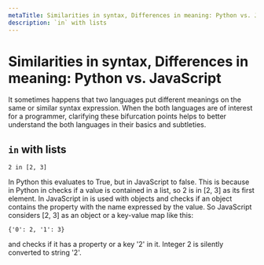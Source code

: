 ```yaml
---
metaTitle: Similarities in syntax, Differences in meaning: Python vs. JavaScript
description: `in` with lists
---
```


# Similarities in syntax, Differences in meaning: Python vs. JavaScript


It sometimes happens that two languages put different meanings on the same or similar syntax expression. When the both languages are of interest for a programmer,  clarifying these bifurcation points helps to better understand the both languages in their basics and subtleties.



## `in` with lists


```
2 in [2, 3]

```

In Python this evaluates to True, but in JavaScript to false. This is because in Python in checks if a value is contained in a list, so 2 is in [2, 3] as its first element. In JavaScript in is used with objects and checks if an object contains the property with the name expressed by the value. So JavaScript considers [2, 3] as an object or a key-value map like this:

```
{'0': 2, '1': 3}

```

and checks if it has a property or a key '2' in it. Integer 2 is silently converted to string '2'.

